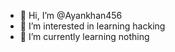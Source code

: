 - 👋 Hi, I’m @Ayankhan456
- 👀 I’m interested in learning hacking
- 🌱 I’m currently learning nothing

